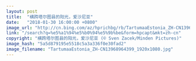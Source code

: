 ```yaml
---
layout: post
title:  "横跨塔尔图县的阳光，爱沙尼亚"
date:   "2018-01-30 16:00:00 +0800"
image_url: "http://cn.bing.com/az/hprichbg/rb/TartumaaEstonia_ZH-CN13968964399_1920x1080.jpg"
link: "/search?q=%e5%a1%94%e5%b0%94%e5%9b%be&form=hpcapt&mkt=zh-cn"
copyright: "横跨塔尔图县的阳光，爱沙尼亚 (© Sven Zacek/Minden Pictures)"
image_hash: "5a5d879195e5518c5a3a336f0e30fad2"
image_filename: "TartumaaEstonia_ZH-CN13968964399_1920x1080.jpg"
---
```

